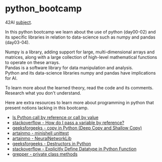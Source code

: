 # python_bootcamp

42AI [subject](https://github.com/42-AI/bootcamp_python).

In this python bootcamp we learn about the use of python (day00-02) and its specific libraries in relation to data-science such as numpy and pandas (day03-04).

Numpy is a library, adding support for large, multi-dimensional arrays and matrices, along with a large collection of high-level mathematical functions to operate on these arrays.<br>
Pandas is a software library for data manipulation and analysis.<br>
Python and its data-science libraries numpy and pandas have implications for AI.

To learn more about the learned theory, read the code and its comments. Research what you don't understand.

Here are extra resources to learn more about programming in python that present notions lacking in this bootcamp.
* [Is Python call by reference or call by value](https://www.geeksforgeeks.org/is-python-call-by-reference-or-call-by-value/)
* [stackoverflow - How do I pass a variable by reference?](https://stackoverflow.com/questions/986006/how-do-i-pass-a-variable-by-reference)<br>
* [geeksforgeeks - copy in Python (Deep Copy and Shallow Copy)](https://www.geeksforgeeks.org/copy-python-deep-copy-shallow-copy/)<br>
* [artainmo - minishell unittest](https://github.com/artainmo/minishell-unittest)<br>
* [artainmo - NeuralNetworkLib](https://github.com/artainmo/NeuralNetworkLib)<br>
* [geeksforgeeks - Destructors in Python](https://www.geeksforgeeks.org/destructors-in-python/)
* [stackoverflow - Explicitly Define Datatype in Python Function](https://stackoverflow.com/questions/43233535/explicitly-define-datatype-in-python-function)
* [grepper - private class methods](https://www.grepper.com/answers/203805/private+class+method+python?ucard=1)
